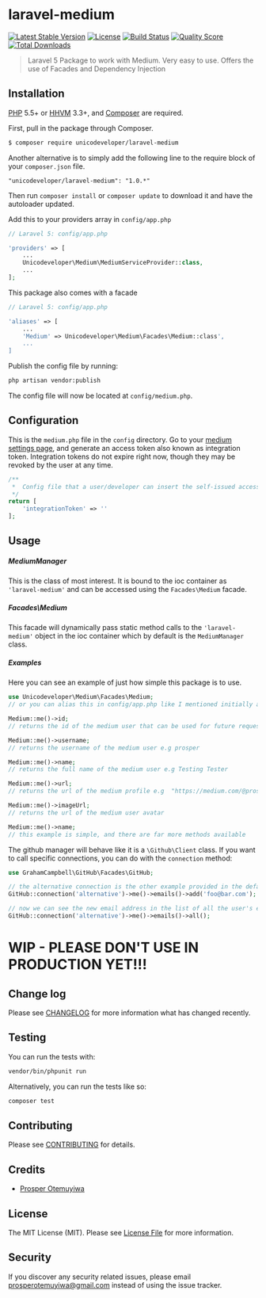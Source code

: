 # laravel-medium

[![Latest Stable Version](https://poser.pugx.org/unicodeveloper/laravel-medium/v/stable.svg)](https://packagist.org/packages/unicodeveloper/laravel-medium)
[![License](https://poser.pugx.org/unicodeveloper/laravel-medium/license.svg)](LICENSE.md)
[![Build Status](https://img.shields.io/travis/unicodeveloper/laravel-medium.svg)](https://travis-ci.org/unicodeveloper/laravel-medium)
[![Quality Score](https://img.shields.io/scrutinizer/g/unicodeveloper/laravel-medium.svg?style=flat-square)](https://scrutinizer-ci.com/g/unicodeveloper/laravel-medium)
[![Total Downloads](https://img.shields.io/packagist/dt/unicodeveloper/laravel-medium.svg?style=flat-square)](https://packagist.org/packages/unicodeveloper/laravel-medium)

> Laravel 5 Package to work with Medium. Very easy to use. Offers the use of Facades and Dependency Injection

## Installation

[PHP](https://php.net) 5.5+ or [HHVM](http://hhvm.com) 3.3+, and [Composer](https://getcomposer.org) are required.

First, pull in the package through Composer.

``` bash
$ composer require unicodeveloper/laravel-medium
```

Another alternative is to simply add the following line to the require block of your `composer.json` file.

```
"unicodeveloper/laravel-medium": "1.0.*"
```

Then run `composer install` or `composer update` to download it and have the autoloader updated.

Add this to your providers array in `config/app.php`

```php
// Laravel 5: config/app.php

'providers' => [
    ...
    Unicodeveloper\Medium\MediumServiceProvider::class,
    ...
];
```

This package also comes with a facade

```php
// Laravel 5: config/app.php

'aliases' => [
    ...
    'Medium' => Unicodeveloper\Medium\Facades\Medium::class',
    ...
]
```

Publish the config file by running:

```bash
php artisan vendor:publish
```

The config file will now be located at `config/medium.php`.

## Configuration

This is the `medium.php` file in the `config` directory. Go to your [medium settings page](https://medium.com/me/settings),
and generate an access token also known as integration token. Integration tokens do not expire right now, though they may be
revoked by the user at any time.

```php
/**
 *  Config file that a user/developer can insert the self-issued access token
 */
return [
    'integrationToken' => ''
];
```

## Usage

##### MediumManager

This is the class of most interest. It is bound to the ioc container as `'laravel-medium'` and can be accessed using the `Facades\Medium` facade.

##### Facades\Medium

This facade will dynamically pass static method calls to the `'laravel-medium'` object in the ioc container which by default is the `MediumManager` class.

##### Examples

Here you can see an example of just how simple this package is to use.

```php
use Unicodeveloper\Medium\Facades\Medium;
// or you can alias this in config/app.php like I mentioned initially above

Medium::me()->id;
// returns the id of the medium user that can be used for future requests e.g 13889cdb2bb57e75ab7d7261f1f0c4df0e824b3f2249f55b788c0dc2ae84c6b8f

Medium::me()->username;
// returns the username of the medium user e.g prosper

Medium::me()->name;
// returns the full name of the medium user e.g Testing Tester

Medium::me()->url;
// returns the url of the medium profile e.g  "https://medium.com/@prosper"

Medium::me()->imageUrl;
// returns the url of the medium user avatar

Medium::me()->name;
// this example is simple, and there are far more methods available
```

The github manager will behave like it is a `\Github\Client` class. If you want to call specific connections, you can do with the `connection` method:

```php
use GrahamCampbell\GitHub\Facades\GitHub;

// the alternative connection is the other example provided in the default config
GitHub::connection('alternative')->me()->emails()->add('foo@bar.com');

// now we can see the new email address in the list of all the user's emails
GitHub::connection('alternative')->me()->emails()->all();
```


# WIP - PLEASE DON'T USE IN PRODUCTION YET!!!

## Change log

Please see [CHANGELOG](CHANGELOG.md) for more information what has changed recently.

## Testing

You can run the tests with:

```bash
vendor/bin/phpunit run
```

Alternatively, you can run the tests like so:

```bash
composer test
```

## Contributing

Please see [CONTRIBUTING](CONTRIBUTING.md) for details.

## Credits

- [Prosper Otemuyiwa](https://twitter.com/unicodeveloper)

## License

The MIT License (MIT). Please see [License File](LICENSE.md) for more information.

## Security

If you discover any security related issues, please email [prosperotemuyiwa@gmail.com](prosperotemuyiwa@gmail.com) instead of using the issue tracker.